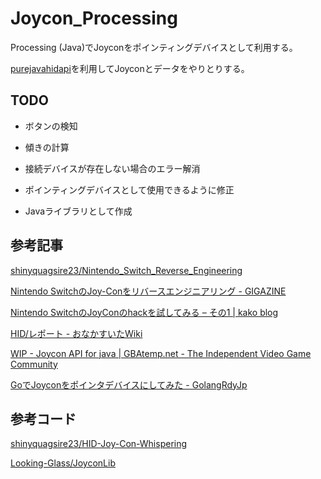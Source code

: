 # Joycon_Processing

Processing (Java)でJoyconをポインティングデバイスとして利用する。

[purejavahidapi](https://github.com/nyholku/purejavahidapi)を利用してJoyconとデータをやりとりする。

## TODO

- ボタンの検知

- 傾きの計算

- 接続デバイスが存在しない場合のエラー解消

- ポインティングデバイスとして使用できるように修正

- Javaライブラリとして作成

## 参考記事

[shinyquagsire23/Nintendo_Switch_Reverse_Engineering](https://github.com/shinyquagsire23/Nintendo_Switch_Reverse_Engineering)

[Nintendo SwitchのJoy-Conをリバースエンジニアリング - GIGAZINE](https://gigazine.net/news/20171107-nintendo-switch-reverse-engineering/)

[Nintendo SwitchのJoyConのhackを試してみる – その1 | kako blog](http://kako.com/blog/?p=24397)

[HID/レポート - おなかすいたWiki](http://wiki.onakasuita.org/pukiwiki/?HID%2F%E3%83%AC%E3%83%9D%E3%83%BC%E3%83%88)

[WIP - Joycon API for java | GBAtemp.net - The Independent Video Game Community](https://gbatemp.net/threads/joycon-api-for-java.491262/)

[GoでJoyconをポインタデバイスにしてみた - GolangRdyJp](http://golang.rdy.jp/2017/12/14/joycon/)

## 参考コード

[shinyquagsire23/HID-Joy-Con-Whispering](https://github.com/shinyquagsire23/HID-Joy-Con-Whispering/tree/master/hidtest)

[Looking-Glass/JoyconLib](https://github.com/Looking-Glass/JoyconLib/tree/master/Assets/JoyconLib_scripts)
